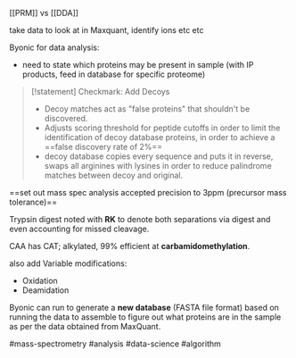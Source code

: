 [[PRM]] vs [[DDA]]

take data to look at in Maxquant, identify ions etc etc

Byonic for data analysis:
- need to state which proteins may be present in sample (with IP products, feed in database for specific proteome)


> [!statement] Checkmark: Add Decoys
> - Decoy matches act as "false proteins" that shouldn't be discovered.
> - Adjusts scoring threshold for peptide cutoffs in order to limit the identification of decoy database proteins, in order to achieve a ==false discovery rate of 2%==
> - decoy database copies every sequence and puts it in reverse, swaps all arginines with lysines in order to reduce palindrome matches between decoy and original.

==set out mass spec analysis accepted precision to 3ppm (precursor mass tolerance)==

Trypsin digest noted with **RK** to denote both separations via digest and even accounting for missed cleavage.

CAA has CAT; alkylated, 99% efficient at **carbamidomethylation**.

also add Variable modifications:
- Oxidation
- Deamidation

Byonic can run to generate a **new database** (FASTA file format) based on running the data to assemble to figure out what proteins are in the sample as per the data obtained from MaxQuant.




#mass-spectrometry #analysis #data-science #algorithm